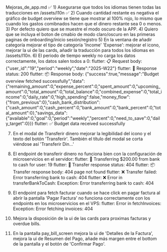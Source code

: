 Mejoras_de_app.md
✅ 1) Asegurarse que todos los idiomas tienen todas las traducciones en /assets/l10n
✅ 2) Cuando cantidad restante es negativa el gráfico de budget overview se tiene que mostrar al 100% rojo, lo mismo que cuando los gastos comibnados hacen que el dinero restante sea 0 o menos.
3) Por defecto quiero que se muestre el modo oscuro de la APP.
4) Quiero que se incluya el boton de cmabio de modo claro/oscuro en las primeras paginas de onboarding/inicio sesión/registro
5) En la ventana de añadir categoría mejorar el tipo de categoría 'Income' 'Expense': mejorar el icono, mejorar la ui de las cards, añadir la traducción para todos los idiomas en /assets/l10n.
6) El periodo de tiempo weekly no carga los datos correctamente, los datos salen todos a 0: 
flutter: 📋 Request body: {"user_id":"19","period":"weekly","date":"2025-W22"}
flutter: 📡 Response status: 200
flutter: 📦 Response body: {"success":true,"message":"Budget overview fetched successfully","data":{"remaining_amount":0,"expense_percent":0,"spent_amount":0,"upcoming_amount":0,"total_amount":0,"total_balance":0,"combined_expense":0,"total_income":0,"daily_rate":0,"high_spending":false,"money_flow":{"from_previous":0},"cash_bank_distribution":{"cash_amount":0,"cash_percent":0,"bank_amount":0,"bank_percent":0,"total_amount":0},"savings_data":{"available":0,"goal":0,"period":"weekly","percent":0,"need_to_save":0,"daily_target":0}}}
flutter: ✅ Budget data received successfully

7) En el modal de Transferir dinero mejorar la legibilidad del icono y el texto del botón 'Transferir'. También el título del modal se corta viéndose así 'Transferir Din...'
8) El endpoint de transferir dinero no funciona bien con la configuración de microservicios en el servidor: flutter: 🔄 Transferring $200.00 from bank to cash for user: 19
flutter: 📡 Transfer response status: 404
flutter: 📦 Transfer response body: 404 page not found
flutter: ❌ Transfer failed: Error transferring bank to cash: 404
flutter: ❌ Error in transferBankToCash: Exception: Error transferring bank to cash: 404
9) El endpoint para fetch facturar cuando se hace click en pagar factura al abrir la pantalla 'Pagar Factura' no funciona correctamente con los endpoints en los microservicios en el VPS: flutter: Error in fetchInvoices: Exception: Error fetching invoices: 404

10) Mejora la disposición de la ui de las cards para proximas facturas y overdue bills.
11) En la pantalla pay_bill_screen mejora la ui de 'Detalles de la Factura', mejora la ui de Resumen del Pago, añade más margen entre el bottom de la pantalla y el botón de 'Confirmar Pago'.